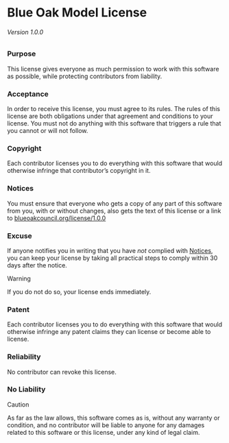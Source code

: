 <!-- SPDX-License-Identifier: BlueOak-1.0.0 -->

# Blue Oak Model License

###### Version 1.0.0

### Purpose

This license gives everyone as much permission to work with this software as possible, while protecting contributors from liability.

### Acceptance

In order to receive this license, you must agree to its rules.
The rules of this license are both obligations under that agreement and conditions to your license.
You must not do anything with this software that triggers a rule that you cannot or will not follow.

### Copyright

Each contributor licenses you to do everything with this software that would otherwise infringe that contributor’s copyright in it.

### Notices

You must ensure that everyone who gets a copy of any part of this software from you, with or without changes, also gets the text of this license or a link to [blueoakcouncil.org/license/1.0.0](https://blueoakcouncil.org/license/1.0.0)

### Excuse

If anyone notifies you in writing that you have _not_ complied with [Notices](#notices), you can keep your license by taking all practical steps to comply within 30 days after the notice.

> [!WARNING]
> If you do not do so, your license ends immediately.

### Patent

Each contributor licenses you to do everything with this software that would otherwise infringe any patent claims they can license or become able to license.

### Reliability

No contributor can revoke this license.

### No Liability

> [!CAUTION]
> As far as the law allows, this software comes as is, without any warranty or condition, and no contributor will be liable to anyone for any damages related to this software or this license, under any kind of legal claim.

